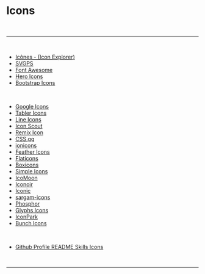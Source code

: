 # Icons

<br>

---

<br>

- [Icônes - (Icon Explorer)](https://icones.js.org/)
- [SVGPS](https://svgps.app/)
- [Font Awesome](https://fontawesome.com/)
- [Hero Icons](https://heroicons.com/)
- [Bootstrap Icons](https://icons.getbootstrap.com/)

<br>

- [Google Icons](https://fonts.google.com/icons)
- [Tabler Icons](https://tablericons.com/)
- [Line Icons](https://lineicons.com/icons/)
- [Icon Scout](https://iconscout.com/)
- [Remix Icon](https://remixicon.com/)
- [CSS.gg](https://css.gg/)
- [ionicons](https://ionic.io/ionicons)
- [Feather Icons](https://feathericons.com/)
- [Flaticons](https://www.flaticon.com/)
- [Boxicons](https://boxicons.com/)
- [Simple Icons](https://simpleicons.org/)
- [IcoMoon](https://icomoon.io/#icons)
- [Iconoir](https://iconoir.com/)
- [Iconic](https://iconic.app/)
- [sargam-icons](https://sargamicons.com/)
- [Phosphor](https://phosphoricons.com/)
- [Glyphs Icons](https://glyphs.fyi/dir)
- [IconPark](https://iconpark.oceanengine.com/official)
- [Bunch Icons](https://www.bunchof.design/)

<br>

- [Github Profile README Skills Icons](https://skillicons.dev/)

<br>

---
